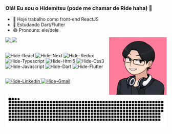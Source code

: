 ### Olá! Eu sou o Hidemitsu (pode me chamar de Ride haha) 👋

- 🔭 Hoje trabalho como front-end ReactJS
- 🌱 Estudando Dart/Flutter
- 😄 Pronouns: ele/dele

<img align='right' height='180em' src='https://github.com/HidemitsuHashimoto/HidemitsuHashimoto/blob/main/profile.png?raw=true' />

<div>
  <a href="https://github.com/anuraghazra/github-readme-stats">
    <img height="180em" src="https://github-readme-stats.vercel.app/api?username=HidemitsuHashimoto&count_private=true&show_icons=true&theme=dark" />
  </a>
  <a href="https://github.com/anuraghazra/convoychat">
    <img height="180em" src="https://github-readme-stats.vercel.app/api/top-langs/?username=HidemitsuHashimoto&layout=compact&theme=dark" />
  </a>
</div>

##

<div>
  <img align"center" alt="Hide-React" width="40" height="30" src='https://cdn.jsdelivr.net/gh/devicons/devicon/icons/react/react-original.svg'>
  <img style="background_color: #ffffff;" align"center" alt="Hide-Next" width="40" height="30" src='https://cdn.jsdelivr.net/gh/devicons/devicon/icons/nextjs/nextjs-original.svg'>
  <img align"center" alt="Hide-Redux" width="40" height="30" src='https://cdn.jsdelivr.net/gh/devicons/devicon/icons/redux/redux-original.svg'>
  <img align"center" alt="Hide-Typescript" width="40" height="30" src='https://cdn.jsdelivr.net/gh/devicons/devicon/icons/typescript/typescript-original.svg'>
  <img align"center" alt="Hide-Html5" width="40" height="30" src='https://cdn.jsdelivr.net/gh/devicons/devicon/icons/html5/html5-original.svg'>
  <img align"center" alt="Hide-Css3" width="40" height="30" src='https://cdn.jsdelivr.net/gh/devicons/devicon/icons/css3/css3-original.svg'>
  <img align"center" alt="Hide-Javascript" width="40" height="30" src='https://cdn.jsdelivr.net/gh/devicons/devicon/icons/javascript/javascript-original.svg'>
  <img align"center" alt="Hide-Dart" width="40" height="30" src='https://cdn.jsdelivr.net/gh/devicons/devicon/icons/dart/dart-original.svg'>
  <img align"center" alt="Hide-Flutter" width="40" height="30" src='https://cdn.jsdelivr.net/gh/devicons/devicon/icons/flutter/flutter-original.svg'>
</div>

##

<div>
  <a href='https://www.linkedin.com/in/hidemitsuhashimoto/' target='_blank'>
    <img alt='Hide-Linkedin' src='https://img.shields.io/badge/Linkedin-blue?style=for-the-badge&logo=linkedin'>
  </a>
  <a href='mailto:hidemitsuhashimoto@gmail.com' target='_blank'>
    <img alt='Hide-Gmail' src='https://img.shields.io/badge/Gmail-grey?style=for-the-badge&logo=gmail'>  
  </a>  
</div>

![Snake animation](https://github.com/HidemitsuHashimoto/HidemitsuHashimoto/blob/output/github-contribution-grid-snake.svg)
